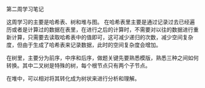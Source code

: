 第二周学习笔记

这周学习的主要是哈希表、树和堆与图。
在哈希表里主要是通过记录过去已经遍历或者是计算过的数据在表里，在进行之后的计算时，不需要对以往的数据进行重新计算，只需要去读取哈希表中的值即可，这可减少递归的次数，减少空间复杂度，但由于生成了哈希表来记录数据，此时的空间复杂度会增加。

在树里，主要分为前序，中序和后序，做题关键先要熟悉模版，熟悉三种之间如何转换。其中二叉树是特殊的树，每个根节点只有两个子节点。

在堆中，可以相对将其转化成为树状来进行分析和理解。
